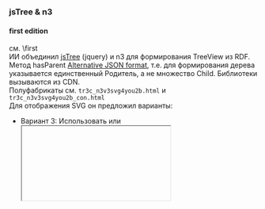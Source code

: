 ### jsTree & n3
#### 

#### first edition
см. \first  
ИИ объединил [jsTree](https://www.jstree.com/) (jquery) и n3 для формирования TreeView из RDF. Метод hasParent [Alternative JSON format](https://www.jstree.com/docs/json/), т.е. для формирования дерева указывается единственный Родитель, а не множество Child.
Библиотеки вызываются из CDN.    
Полуфабрикаты см. `tr3с_n3v3svg4you2b.html` и `tr3с_n3v3svg4you2b_con.html`\
Для отображения SVG он предложил варианты:
- Вариант 3: Использовать <object> или <iframe> для загрузки SVG.  
Этот подход позволяет загружать SVG-файлы как внешние ресурсы, используя теги <object> или <iframe>.
Это должно работать даже при открытии HTML-файла локально через file://.
При выборе узла создаётся элемент <object> с атрибутом data, указывающим на SVG-файл.
`tr4v_obj__OK.html` и `tr4v_obj_onerror_OK.html`
- Вариант 4: Использовать JavaScript для загрузки SVG  
Вы можете загрузить SVG-файл с помощью JavaScript и вставить его содержимое в DOM. Это работает, если SVG-файлы находятся в той же папке, что и HTML-файл.

```
fetch('root.svg')
  .then(response => response.text())
  .then(svgContent => {
    document.getElementById('image-container').innerHTML = svgContent;
  })
  .catch(error => console.error('Ошибка загрузки SVG:', error));
```  
Вместо <object> используется <img> для загрузки SVG-файлов. <img> поддерживает событие onerror, которое срабатывает, если файл отсутствует.
`tr5v_тоя_img_onerror_OK_noArr.html` - не отображает стрелки в `ttest5a.svg`, поэтому бракуем.\ 
- Итого: `tr4v_obj_onerror_OK.html`  


Исходный запрос:  
Создай пример js (браузерный и с источниками из CDN), который бы строил дерево (TreeView), аналогичное https://www.jstree.com/demo/ (окно с интерактивным виджетом, элементом управления), но с данными из файла, которые имеют формат turtle RDF. 
